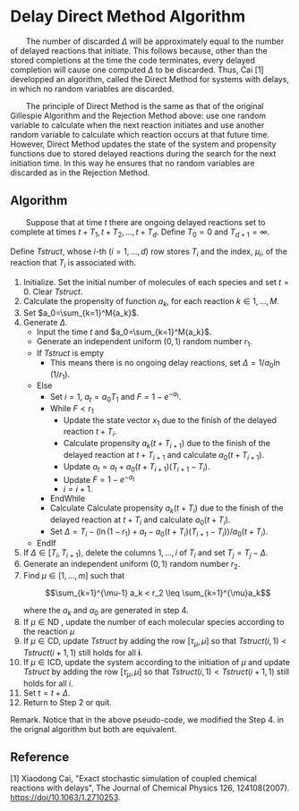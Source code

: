 # Delay Direct Method Algorithm 

  The number of discarded $\Delta$ will be approximately equal to the number of delayed reactions that initiate. This follows because, other than the stored completions at the time the code terminates, every delayed completion will cause one computed $\Delta$ to be discarded. Thus, Cai [1] developped an algorithm, called the Direct Method for systems with delays, in which no random variables are discarded.

  The principle of Direct Method is the same as that of the original Gillespie Algorithm and the Rejection Method above: use one random variable to calculate when the next reaction initiates and use another random variable to calculate which reaction occurs at that future time. However, Direct Method updates the state of the system and propensity functions due to stored delayed reactions during the search for the next initiation time. In this way he ensures that no random variables are discarded as in the Rejection Method. 

## Algorithm

  Suppose that at time $t$ there are ongoing delayed reactions set to complete at times $t+T_1, t+T_2, \ldots, t+T_d$. Define $T_0=0$ and $T_{d+1}=\infty$.

Define *Tstruct*, whose *i*-th $(i=1,\dots,d)$ row stores $T_i$ and the index, $\mu_i$, of the reaction that $T_i$ is associated with.
1. Initialize. Set the initial number of molecules of each species and set  $t=0$. Clear *Tstruct*.
2. Calculate the propensity of function $a_k$, for each reaction $k \in 1,\ldots, M$.
3. Set $a_0=\sum_{k=1}^M{a_k}$.
4. Generate  $\Delta$.
   - Input the time $t$ and $a_0=\sum_{k=1}^M{a_k}$.
   - Generate an independent uniform $(0,1)$ random number $r_1$.
   - If *Tstruct* is empty 
     - This means there is no ongoing delay reactions, set $\Delta = 1/a_0\ln(1/r_1)$.
   - Else
     - Set $i=1$, $a_t = a_0T_1$ and  $F=1-e^{-a_t}$.
     -  While $F < r_1$
         - Update the state vector $x_1$ due to the finish of the delayed reaction $t+T_i$.
         - Calculate propensity $a_k(t+T_{i+1})$ due to the finish of the delayed reaction at $t+T_{i+1}$ and calculate $a_0(t+T_{i+1})$.
         - Update $a_t=a_t+a_0(t+T_{i+1})(T_{i+1}-T_i)$.
         - Update $F=1-e^{-a_t}$ 
         - $i=i+1$.
     - EndWhile
     - Calculate Calculate propensity $a_k(t+T_i)$ due to the finish of the delayed reaction at $t+T_i$ and calculate $a_0(t+T_i)$.
     - Set $\Delta=T_i-(\ln(1-r_1)+a_t-a_0(t+T_i)(T_{i+1}-T_i))/a_0(t+T_i)$.
   - EndIf
5. If $\Delta\in[T_i,T_{i+1})$, delete the columns $1,\ldots,i$ of $T_i$ and set $T_j=T_j-\Delta$.
6. Generate an independent uniform $(0,1)$ random number $r_2$.
7. Find $\mu\in[1,\dots,m]$ such that
   ```math
   \sum_{k=1}^{\mu-1} a_k < r_2 \leq \sum_{k=1}^{\mu}a_k
   ```
   where the $a_k$ and $a_0$ are generated in step 4.
8. If $\mu\in \text{ND}$ , update the number of each molecular species according to the reaction $\mu$
9. If $\mu\in \text{CD}$, update *Tstruct* by adding the row $[\tau_\mu,\mu]$ so that $Tstruct(i,1)<Tstruct(i+1,1)$ still holds for all **i**.
10. If $\mu\in \text{ICD}$, update the system according to the initiation of $\mu$ and update *Tstruct* by adding the row $[\tau_\mu,\mu]$ so that $Tstruct(i,1)<Tstruct(i+1,1)$ still holds for all $i$.
11. Set $t=t+\Delta$.
12. Return to Step 2 or quit.

Remark. Notice that in the above pseudo-code, we modified the Step 4. in the orignal algorithm but both are equivalent.

## Reference

[1] Xiaodong Cai, "Exact stochastic simulation of coupled chemical reactions with delays", The Journal of Chemical Physics 126, 124108(2007).
[https://doi/10.1063/1.2710253](https://aip.scitation.org/doi/10.1063/1.2710253).